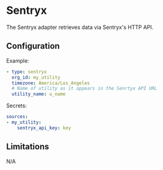 # Sentryx

The Sentryx adapter retrieves data via Sentryx's HTTP API.

## Configuration

Example:
```yaml
- type: sentryx
  org_id: my_utility
  timezone: America/Los_Angeles
  # Name of utility as it appears in the Senrtyx API URL
  utility_name: u_name
```

Secrets:
```yaml
sources:
- my_utility:
    sentryx_api_key: key
```

## Limitations

N/A